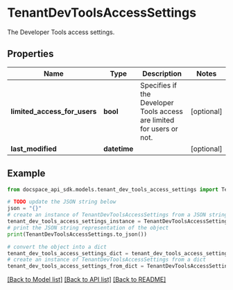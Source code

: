 # TenantDevToolsAccessSettings
The Developer Tools access settings.

## Properties

Name | Type | Description | Notes
------------ | ------------- | ------------- | -------------
**limited_access_for_users** | **bool** | Specifies if the Developer Tools access are limited for users or not. | [optional] 
**last_modified** | **datetime** |  | [optional] 

## Example

```python
from docspace_api_sdk.models.tenant_dev_tools_access_settings import TenantDevToolsAccessSettings

# TODO update the JSON string below
json = "{}"
# create an instance of TenantDevToolsAccessSettings from a JSON string
tenant_dev_tools_access_settings_instance = TenantDevToolsAccessSettings.from_json(json)
# print the JSON string representation of the object
print(TenantDevToolsAccessSettings.to_json())

# convert the object into a dict
tenant_dev_tools_access_settings_dict = tenant_dev_tools_access_settings_instance.to_dict()
# create an instance of TenantDevToolsAccessSettings from a dict
tenant_dev_tools_access_settings_from_dict = TenantDevToolsAccessSettings.from_dict(tenant_dev_tools_access_settings_dict)
```
[[Back to Model list]](../README.md#documentation-for-models) [[Back to API list]](../README.md#documentation-for-api-endpoints) [[Back to README]](../README.md)


